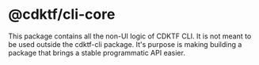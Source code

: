 # @cdktf/cli-core

This package contains all the non-UI logic of CDKTF CLI. It is not meant to be used outside the cdktf-cli package. It's purpose is making building a package that brings a stable programmatic API easier.
